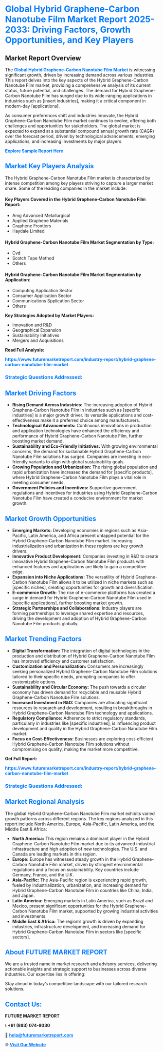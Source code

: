 <h1 style="color: #007BFF;">Global Hybrid Graphene-Carbon Nanotube Film Market Report 2025-2033: Driving Factors, Growth Opportunities, and Key Players</h1>

<section id="overview">
<h2>Market Report Overview</h2>
<p>The <a href="https://www.futuremarketreport.com/industry-report/hybrid-graphene-carbon-nanotube-film-market" style="color: #007BFF; text-decoration: none;"><strong>Global Hybrid Graphene-Carbon Nanotube Film Market</strong></a> is witnessing significant growth, driven by increasing demand across various industries. This report delves into the key aspects of the Hybrid Graphene-Carbon Nanotube Film market, providing a comprehensive analysis of its current status, future potential, and challenges. The demand for Hybrid Graphene-Carbon Nanotube Film has surged due to its wide-ranging applications in industries such as [insert industries], making it a critical component in modern-day [applications].</p>
<p>As consumer preferences shift and industries innovate, the Hybrid Graphene-Carbon Nanotube Film market continues to evolve, offering both challenges and opportunities for stakeholders. The global market is expected to expand at a substantial compound annual growth rate (CAGR) over the forecast period, driven by technological advancements, emerging applications, and increasing investments by major players.</p>
</section>

<section id="overview">
<p><a href="https://www.futuremarketreport.com/request-sample/reportId=30048" style="color: #007BFF; text-decoration: none;"><strong>Explore Sample Report Here</strong></a></p>
</section>

<section id="key-players">
<h2 style="color: #007BFF;">Market Key Players Analysis</h2>
<p>The Hybrid Graphene-Carbon Nanotube Film market is characterized by intense competition among key players striving to capture a larger market share. Some of the leading companies in the market include:</p>
<h4>Key Players Covered in the Hybrid Graphene-Carbon Nanotube Film Report:</h4>
<ul><li>Amg Advanced Metallurgical</li><li>Applied Graphene Materials</li><li>Graphene Frontiers</li><li>Haydale Limited</li></ul>
<h4>Hybrid Graphene-Carbon Nanotube Film Market Segmentation by Type:</h4>
<ul><li>Cvd</li><li>Scotch Tape Method</li><li>Others</li></ul>

<h4>Hybrid Graphene-Carbon Nanotube Film Market Segmentation by Application:</h4>
<ul><li>Computing Application Sector</li><li>Consumer Application Sector</li><li>Communications Spplication Sector</li><li>Others</li></ul>
<p><strong>Key Strategies Adopted by Market Players:</strong></p>
<ul>
<li>Innovation and R&D</li>
<li>Geographical Expansion</li>
<li>Sustainability Initiatives</li>
<li>Mergers and Acquisitions</li>
</ul>
</section>

<section>
<p><strong>Read Full Analysis: </strong></p><a href="https://www.futuremarketreport.com/industry-report/hybrid-graphene-carbon-nanotube-film-market" style="color: #007BFF; text-decoration: none;"><strong>https://www.futuremarketreport.com/industry-report/hybrid-graphene-carbon-nanotube-film-market</strong></a>
<h3 style="color: #007BFF;">Strategic Questions Addressed:</h3>
</section>

<section id="driving-factors">
<h2 style="color: #007BFF;">Market Driving Factors</h2>
<ul>
<li><strong>Rising Demand Across Industries:</strong> The increasing adoption of Hybrid Graphene-Carbon Nanotube Film in industries such as [specific industries] is a major growth driver. Its versatile applications and cost-effectiveness make it a preferred choice among manufacturers.</li>
<li><strong>Technological Advancements:</strong> Continuous innovations in production and application technologies have enhanced the efficiency and performance of Hybrid Graphene-Carbon Nanotube Film, further boosting market demand.</li>
<li><strong>Sustainability and Eco-Friendly Initiatives:</strong> With growing environmental concerns, the demand for sustainable Hybrid Graphene-Carbon Nanotube Film solutions has surged. Companies are investing in eco-friendly variants to align with global sustainability goals.</li>
<li><strong>Growing Population and Urbanization:</strong> The rising global population and rapid urbanization have increased the demand for [specific products], where Hybrid Graphene-Carbon Nanotube Film plays a vital role in meeting consumer needs.</li>
<li><strong>Government Policies and Incentives:</strong> Supportive government regulations and incentives for industries using Hybrid Graphene-Carbon Nanotube Film have created a conducive environment for market growth.</li>
</ul>
</section>

<section id="growth-opportunities">
<h2 style="color: #007BFF;">Market Growth Opportunities</h2>
<ul>
<li><strong>Emerging Markets:</strong> Developing economies in regions such as Asia-Pacific, Latin America, and Africa present untapped potential for the Hybrid Graphene-Carbon Nanotube Film market. Increasing industrialization and urbanization in these regions are key growth drivers.</li>
<li><strong>Innovative Product Development:</strong> Companies investing in R&D to create innovative Hybrid Graphene-Carbon Nanotube Film products with enhanced features and applications are likely to gain a competitive edge.</li>
<li><strong>Expansion into Niche Applications:</strong> The versatility of Hybrid Graphene-Carbon Nanotube Film allows it to be utilized in niche markets such as [specific niches], creating opportunities for growth and diversification.</li>
<li><strong>E-commerce Growth:</strong> The rise of e-commerce platforms has created a surge in demand for Hybrid Graphene-Carbon Nanotube Film used in [specific applications], further boosting market growth.</li>
<li><strong>Strategic Partnerships and Collaborations:</strong> Industry players are forming partnerships to leverage shared expertise and resources, driving the development and adoption of Hybrid Graphene-Carbon Nanotube Film products globally.</li>
</ul>
</section>

<section id="trending-factors">
<h2 style="color: #007BFF;">Market Trending Factors</h2>
<ul>
<li><strong>Digital Transformation:</strong> The integration of digital technologies in the production and distribution of Hybrid Graphene-Carbon Nanotube Film has improved efficiency and customer satisfaction.</li>
<li><strong>Customization and Personalization:</strong> Consumers are increasingly seeking personalized Hybrid Graphene-Carbon Nanotube Film solutions tailored to their specific needs, prompting companies to offer customizable options.</li>
<li><strong>Sustainability and Circular Economy:</strong> The push towards a circular economy has driven demand for recyclable and reusable Hybrid Graphene-Carbon Nanotube Film solutions.</li>
<li><strong>Increased Investment in R&D:</strong> Companies are allocating significant resources to research and development, resulting in breakthroughs in Hybrid Graphene-Carbon Nanotube Film technology and applications.</li>
<li><strong>Regulatory Compliance:</strong> Adherence to strict regulatory standards, particularly in industries like [specific industries], is influencing product development and quality in the Hybrid Graphene-Carbon Nanotube Film market.</li>
<li><strong>Focus on Cost-Effectiveness:</strong> Businesses are exploring cost-efficient Hybrid Graphene-Carbon Nanotube Film solutions without compromising on quality, making the market more competitive.</li>
</ul>
</section>

<section>
<p><strong>Get Full Report: </strong></p><a href="https://www.futuremarketreport.com/industry-report/hybrid-graphene-carbon-nanotube-film-market" style="color: #007BFF; text-decoration: none;"><strong>https://www.futuremarketreport.com/industry-report/hybrid-graphene-carbon-nanotube-film-market</strong></a>
<h3 style="color: #007BFF;">Strategic Questions Addressed:</h3>
</section>


<section id="regional-analysis">
<h2 style="color: #007BFF;">Market Regional Analysis</h2>
<p>The global Hybrid Graphene-Carbon Nanotube Film market exhibits varied growth patterns across different regions. The key regions analyzed in this report include North America, Europe, Asia-Pacific, Latin America, and the Middle East & Africa:</p>
<ul>
<li><strong>North America:</strong> This region remains a dominant player in the Hybrid Graphene-Carbon Nanotube Film market due to its advanced industrial infrastructure and high adoption of new technologies. The U.S. and Canada are leading markets in this region.</li>
<li><strong>Europe:</strong> Europe has witnessed steady growth in the Hybrid Graphene-Carbon Nanotube Film market, driven by stringent environmental regulations and a focus on sustainability. Key countries include Germany, France, and the U.K.</li>
<li><strong>Asia-Pacific:</strong> The Asia-Pacific region is experiencing rapid growth, fueled by industrialization, urbanization, and increasing demand for Hybrid Graphene-Carbon Nanotube Film in countries like China, India, and Japan.</li>
<li><strong>Latin America:</strong> Emerging markets in Latin America, such as Brazil and Mexico, present significant opportunities for the Hybrid Graphene-Carbon Nanotube Film market, supported by growing industrial activities and investments.</li>
<li><strong>Middle East & Africa:</strong> The region’s growth is driven by expanding industries, infrastructure development, and increasing demand for Hybrid Graphene-Carbon Nanotube Film in sectors like [specific sectors].</li>
</ul>
</section>

<footer>
<h2 style="color: #007BFF;">About FUTURE MARKET REPORT</h2>
<p>We are a trusted name in market research and advisory services, delivering actionable insights and strategic support to businesses across diverse industries. Our expertise lies in offering:</p>

<p>Stay ahead in today’s competitive landscape with our tailored research solutions.</p>

<h2 style="color: #007BFF;">Contact Us:</h2>
<p><strong>FUTURE MARKET REPORT</strong></p>
<p>📞 <strong>+91 (883) 074-8030</strong></p>
<p>📧 <strong><a href="mailto:help@futuremarketreport.com" style="color: #007BFF;">help@futuremarketreport.com</a></strong></p>
<p>🌐 <strong><a href="https://www.futuremarketreport.com/" style="color: #007BFF;">Visit Our Website</a></strong></p>
</footer>
